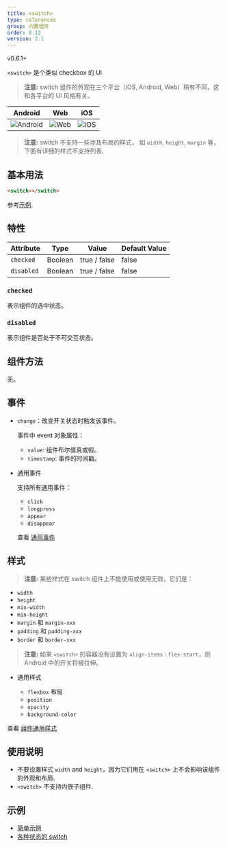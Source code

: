 ```yaml
---
title: <switch>
type: references
group: 内置组件
order: 8.12
version: 2.1
---
```


<span class="weex-version">v0.6.1+</span>


`<switch>` 是个类似 checkbox 的 UI 

> **注意:** switch 组件的外观在三个平台（iOS, Android, Web）稍有不同，这和各平台的 UI 风格有关。

| Android | Web | iOS |
| -------- | --- | --- |
| ![Android](https://img.alicdn.com/tfs/TB1xIEqnfDH8KJjy1XcXXcpdXXa-314-242.png) | ![Web](https://img.alicdn.com/tfs/TB1ugX2k5qAXuNjy1XdXXaYcVXa-308-276.png) | ![iOS](https://img.alicdn.com/tfs/TB1t3X2k5qAXuNjy1XdXXaYcVXa-318-270.png) |

> **注意:** switch 不支持一些涉及布局的样式， 如 `width`, `height`, `margin` 等，下面有详细的样式不支持列表.

## 基本用法

```html
<switch></switch>
```

参考[示例](http://dotwe.org/vue/00f4b68b3a86360df1f38728fd0b4a1f).

## 特性

| Attribute     | Type   | Value                      | Default Value |
| ------------- | ------ | -------------------------- | ------------- |
| `checked`     | Boolean |   true / false            | false         |
| `disabled`    | Boolean |   true / false            | false         |


### `checked`

表示组件的选中状态。

### `disabled`

表示组件是否处于不可交互状态。


## 组件方法

无。

## 事件

- `change`：改变开关状态时触发该事件。

  事件中 event 对象属性：

  - `value`: 组件布尔值真或假。
  - `timestamp`: 事件的时间戳。

- 通用事件

  支持所有通用事件：

  - `click`
  - `longpress`
  - `appear`
  - `disappear`

  查看 [通用事件](../common-event.html)

## 样式

> **注意:** 某些样式在 switch 组件上不能使用或使用无效，它们是：

- `width`
- `height`
- `min-width`
- `min-height`
- `margin` 和 `margin-xxx`  
- `padding` 和 `padding-xxx`
- `border` 和 `border-xxx`

> **注意:** 如果 `<switch>` 的容器没有设置为 `align-items：flex-start`，则 Android 中的开关将被拉伸。

- 通用样式

  - `flexbox` 布局
  - `position`
  - `opacity`
  - `background-color`

查看 [组件通用样式](../common-style.html)


## 使用说明

- 不要设置样式 `width` and `height`，因为它们用在 `<switch>` 上不会影响该组件的外观和布局.
- `<switch>` 不支持内嵌子组件.

## 示例

- [简单示例](http://dotwe.org/vue/00f4b68b3a86360df1f38728fd0b4a1f)
- [各种状态的 switch](http://dotwe.org/vue/9068f28ba80e871d89dabb9fccff5cc6)
